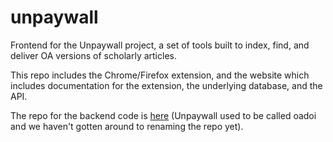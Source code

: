 # unpaywall
Frontend for the Unpaywall project, a set of tools built to index, find, and deliver OA versions of scholarly articles. 

This repo includes the Chrome/Firefox extension, and the website which includes documentation
for the extension, the underlying database, and the API.

The repo for the backend code is [here](https://github.com/impactstory/oadoi) (Unpaywall used to be called oadoi and we haven't gotten around to renaming the repo yet).
